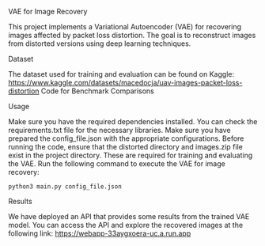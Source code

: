 VAE for Image Recovery

This project implements a Variational Autoencoder (VAE) for recovering images affected by packet loss distortion. 
The goal is to reconstruct images from distorted versions using deep learning techniques.


Dataset

The dataset used for training and evaluation can be found on Kaggle: https://www.kaggle.com/datasets/macedocja/uav-images-packet-loss-distortion
Code for Benchmark Comparisons

Usage

Make sure you have the required dependencies installed. You can check the requirements.txt file for the necessary libraries.
Make sure you have prepared the config_file.json with the appropriate configurations.
Before running the code, ensure that the distorted directory and images.zip file exist in the project directory. These are required for training and evaluating the VAE.
Run the following command to execute the VAE for image recovery:

    python3 main.py config_file.json

Results

We have deployed an API that provides some results from the trained VAE model. You can access the API and explore the recovered images at the following link: https://webapp-33aygxoera-uc.a.run.app



